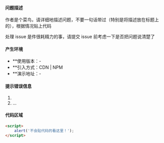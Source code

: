 #### 问题描述 

 作者是个菜鸟，请详细地描述问题，不要一句话带过（特别是将描述放在标题上的），根据情况贴上代码

 处理 issue 是件很耗精力的事，请提交 issue 前考虑一下是否把问题说清楚了

#### 产生环境

- **使用版本：-
- **引入方式：CDN | NPM
- **演示地址：-

#### 提示错误信息

1. 
2. ...

#### 代码区域

```html
<script>
    alert('不会贴代码的看这里！');
</script>
```
